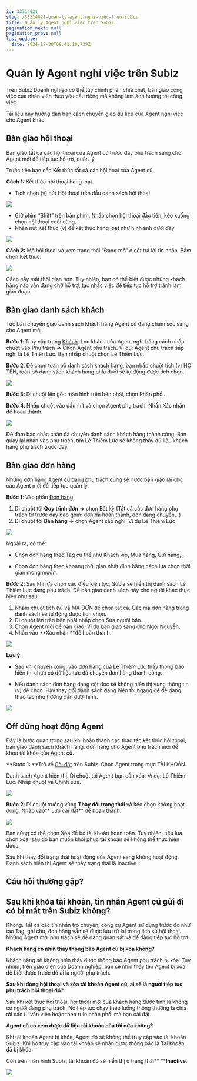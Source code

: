 ```yaml
---
id: 33314021
slug: /33314021-quan-ly-agent-nghi-viec-tren-subiz
title: Quản lý Agent nghỉ việc trên Subiz
pagination_next: null
pagination_prev: null
last_update:
  date: 2024-12-30T08:41:10.739Z
---
```


# Quản lý Agent nghỉ việc trên Subiz


Trên Subiz Doanh nghiệp có thể tùy chỉnh phân chia chat, bàn giao công việc của nhân viên theo yêu cầu riêng mà không làm ảnh hưởng tới công việc. 

Tài liệu này hướng dẫn bạn cách chuyển giao dữ liệu của Agent nghỉ việc cho Agent khác.
## Bàn giao hội thoại


Bàn giao tất cả các hội thoại của Agent cũ trước đây phụ trách sang cho Agent mới để tiếp tục hỗ trợ, quản lý.

Trước tiên bạn cần Kết thúc tất cả các hội hoại của Agent cũ.

**Cách 1:** Kết thúc hội thoại hàng loạt.

- Tích chọn (v) nút Hội thoại trên đầu danh sách hội thoại


![](https://vcdn.subiz-cdn.com/file/3e8b067c7421e528f2a8155b6a29c6190d5474b09aeeca0f77103500677afbd4_acpxkgumifuoofoosble)


- Giữ phím “Shift” trên bàn phím. Nhấp chọn hội thoại đầu tiên, kéo xuống chọn hội thoại cuối cùng.
- Nhấn nút Kết thúc (v) để kết thúc hàng loạt như hình ảnh dưới đây


![](https://vcdn.subiz-cdn.com/file/8c5ed1bef6a8d004ad2c75c4f2ea3f71d3932637904efcd68ce12d9ef9037f89_acpxkgumifuoofoosble)


**Cách 2:** Mở hội thoại và xem trạng thái “Đang mở” ở cột trả lời tin nhắn. Bấm chọn Kết thúc.


![](https://vcdn.subiz-cdn.com/file/4e6c42aab82e177d14f0a38d1db962b082c9713b5f7cb7e4b84c6d25b9104d4d_acpxkgumifuoofoosble)


Cách này mất thời gian hơn. Tuy nhiên, bạn có thể biết được những khách hàng nào vẫn đang chờ hỗ trợ, [tạo nhắc việc](https://subiz.com.vn/docs/2039731542-nhac-viec-can-lam) để tiếp tục hỗ trợ tránh làm gián đoạn.
## Bàn giao danh sách khách


Tức bàn chuyển giao danh sách khách hàng Agent cũ đang chăm sóc sang cho Agent mới.

**Bước 1**: Truy cập trang [Khách](https://app.subiz.com.vn/lead). Lọc khách của Agent nghỉ bằng cách nhấp chuột vào Phụ trách => Chọn Agent phụ trách. Ví dụ: Agent phụ trách sắp nghỉ là Lê Thiên Lực. Bạn nhấp chuột chọn Lê Thiên Lực.

**Bước 2**: Để chọn toàn bộ danh sách khách hàng, bạn nhấp chuột tích (v) HỌ TÊN, toàn bộ danh sách khách hàng phía dưới sẽ tự động được tích chọn.


![](https://vcdn.subiz-cdn.com/file/1bfe057ca697a99152a507bb5bcb641a49c104139259bf2226674ca576af64e2_acpxkgumifuoofoosble)


**Bước 3**: Di chuột lên góc màn hình trên bên phải, chọn Phân phối.

**Bước 4**: Nhấp chuột vào dấu (+) và chọn Agent phụ trách. Nhấn Xác nhận để hoàn thành.


![](https://vcdn.subiz-cdn.com/file/bd00fc592543f7108037c405549bb1ae85c066c2fbb704a0db9668f45a885457_acpxkgumifuoofoosble)


Để đảm bảo chắc chắn đã chuyển danh sách khách hàng thành công. Bạn quay lại nhấn vào phụ trách, tìm Lê Thiêm Lực sẽ không thấy dữ liệu khách hàng phụ trách trước đây.
## Bàn giao đơn hàng


Những đơn hàng Agent cũ đang phụ trách cũng sẽ được bàn giao lại cho các Agent mới để tiếp tục quản lý.

**Bước 1**: Vào phần [Đơn hàng](https://app.subiz.com.vn/orders).

01. Di chuột tới **Quy trình đơn** => chọn Bất kỳ (Tất cả các đơn hàng phụ trách từ trước đây bao gồm: đơn đã hoàn thành, đơn đang chuyển,..)
11. Di chuột tới **Bán hàng** => chọn Agent sắp nghỉ: Ví dụ Lê Thiêm Lực


![](https://vcdn.subiz-cdn.com/file/443aff0b8a3c9b3918262eafb47a1a105d345df836eee14458ab88f11c5c6842_acpxkgumifuoofoosble)


Ngoài ra, có thể:

- Chọn đơn hàng theo Tag cụ thể như Khách vip, Mua hàng, Gửi hàng,...

- Chọn đơn hàng theo khoảng thời gian nhất định bằng cách lựa chọn thời gian mong muốn. 

**Bước 2**: Sau khi lựa chọn các điều kiện lọc, Subiz sẽ hiển thị danh sách Lê Thiêm Lực đang phụ trách. Để bàn giao danh sách này cho người khác thực hiện như sau:

01. Nhấm chuột tích (v) và MÃ ĐƠN để chọn tất cả. Các mã đơn hàng trong danh sách sẽ tự động được tích chọn.
11. Di chuột lên trên bên phải nhấp chọn Sửa người bán.
21. Chọn Agent mới để bàn giao. Ví dụ bàn giao sang cho Ngòi Nguyễn.
31. Nhấn vào **Xác nhận **để hoàn thành.


![](https://vcdn.subiz-cdn.com/file/44e8337f68f57e9dff374d365b6ad8bce98a1a9712fea78c32541143e19cce19_acpxkgumifuoofoosble)


**Lưu ý**:

- Sau khi chuyển xong, vào đơn hàng của Lê Thiêm Lực thấy thông báo hiển thị chưa có dữ liệu tức đã chuyển đơn hàng thành công.

- Nếu danh sách đơn hàng dạng cột dọc sẽ không hiển thị vùng thông tin (v) để chọn. Hãy thay đổi danh sách dạng hiển thị ngang để dễ dàng thao tác như hướng dẫn dưới hình.


![](https://vcdn.subiz-cdn.com/file/fa463057c61b54f0cc3cb3da722706f57963dea97349e5b55fffb1105eee737e_acpxkgumifuoofoosble)

## Off dừng hoạt động Agent


Đây là bước quan trọng sau khi hoàn thành các thao tác kết thúc hội thoại, bàn giao danh sách khách hàng, đơn hàng cho Agent phụ trách mới để khóa tài khóa của Agent cũ.

**Bước 1: **Trở về [Cài đặt](https://app.subiz.com.vn/settings/) trên Subiz. Chọn Agent trong mục TÀI KHOẢN.

Danh sach Agent hiển thị. Di chuột tới Agent bạn cần xóa. Ví dụ: Lê Thiêm Lực. Nhấp chuột và Chỉnh sửa. 


![](https://vcdn.subiz-cdn.com/file/990ab5f68a8062515e7873683bb6bef2cb617ca6e4d33e6d810cfa92c7ac5422_acpxkgumifuoofoosble)


**Bước 2**: Di chuột xuống vùng **Thay đổi trạng thái** và kéo chọn không hoạt động. Nhấp vào** Lưu cài đặt** để hoàn thành.


![](https://vcdn.subiz-cdn.com/file/d0ea146193301217ec49fe53edac5aa38fbd24a5cfdc4bede9401c2e21487bca_acpxkgumifuoofoosble)


Bạn cũng có thể chọn Xóa để bỏ tài khoản hoàn toàn. Tuy nhiên, nếu lựa chọn xóa, sau đó bạn muốn khôi phục tài khoản sẽ không thể thực hiện được.

Sau khi thay đổi trạng thái hoạt động của Agent sang không hoạt động. Danh sách hiển thị Agent sẽ thấy trạng thái là Inactive.
## Câu hỏi thường gặp? 

## Sau khi khóa tài khoản, tin nhắn Agent cũ gửi đi có bị mất trên Subiz không?


Không. Tất cả các tin nhắn trò chuyện, công cụ Agent sử dụng trước đó như tạo Tag, ghi chú, đơn hàng vẫn sẽ được lưu trữ lại trong lịch sử hội thoại. Những Agent mới phụ trách sẽ dễ dàng quan sát và dễ dàng tiếp tục hỗ trợ. 

**Khách hàng có nhìn thấy thông báo Agent cũ bị xóa không?**

Khách hàng sẽ không nhìn thấy được thông báo Agent phụ trách bị xóa. Tuy nhiên, trên giao diện của Doanh nghiệp, bạn sẽ nhìn thấy tên Agent bị xóa để biết được trước đó ai là người phụ trách. 

**Sau khi đóng hội thoại và xóa tài khoản Agent cũ, ai sẽ là người tiếp tục phụ trách hội thoại đó?**

Sau khi kết thúc hội thoại, hội thoại mới của khách hàng được tính là không có người đang phụ trách. Nó tiếp tục chạy theo luồng thông thường là chia tới các tư vấn viên hoặc theo rule phân phối mà bạn cài đặt. 

**Agent cũ có xem được dữ liệu tài khoản của tôi nữa không?**

Khi tài khoản Agent bị khóa, Agent đó sẽ không thể truy cập vào tài khoản Subiz. Khi họ truy cập vào tài khoản sẽ nhận được thông báo là Tài khoản đã bị khóa.

Còn trên màn hình Subiz, tài khoản đó sẽ hiển thị ở trạng thái** ****Inactive**.


![](https://vcdn.subiz-cdn.com/file/8e088e8f93f6e7573cfeb81ab3facfcf13ce685be7217bf8332070d72dca9f75_acpxkgumifuoofoosble)